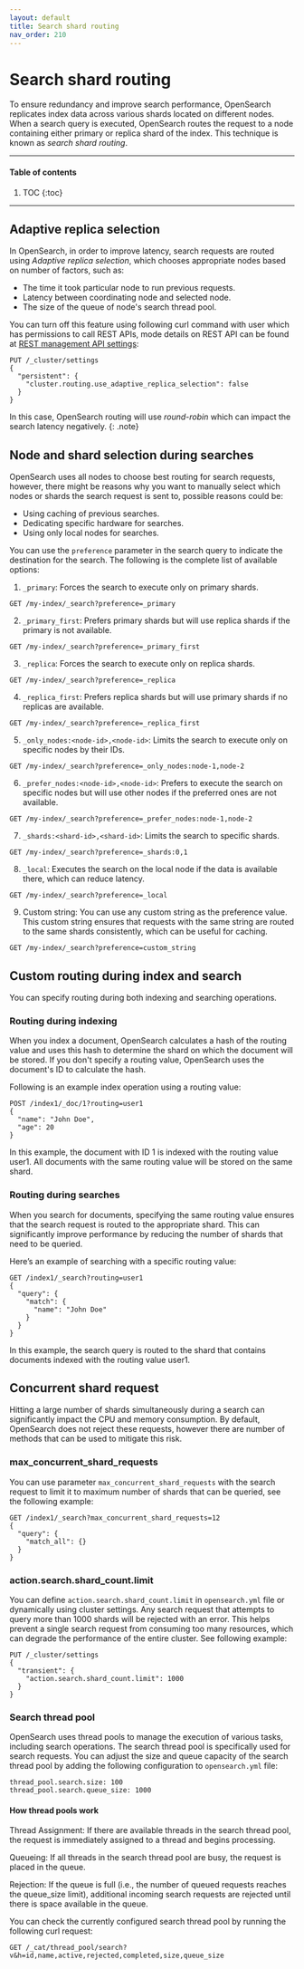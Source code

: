 ```yaml
---
layout: default
title: Search shard routing
nav_order: 210
---
```


# Search shard routing

To ensure redundancy and improve search performance, OpenSearch replicates index data across various shards located on different nodes. When a search query is executed, OpenSearch routes the request to a node containing either primary or replica shard of the index. This technique is known as _search shard routing_.

---

#### Table of contents
1. TOC
{:toc}


---

## Adaptive replica selection

In OpenSearch, in order to improve latency, search requests are routed using _Adaptive replica selection_, which chooses appropriate nodes based on number of factors, such as:

- The time it took particular node to run previous requests.
- Latency between coordinating node and selected node.
- The size of the queue of node's search thread pool.

You can turn off this feature using following curl command with user which has permissions to call REST APIs, mode details on REST API can be found at [REST management API settings]({{site.url}}{{site.baseurl}}/install-and-configure/configuring-opensearch/security-settings/#rest-management-api-settings):

```
PUT /_cluster/settings
{
  "persistent": {
    "cluster.routing.use_adaptive_replica_selection": false
  }
}
```

In this case, OpenSearch routing will use _round-robin_ which can impact the search latency negatively.
{: .note}

## Node and shard selection during searches

OpenSearch uses all nodes to choose best routing for search requests, however, there might be reasons why you want to manually select which nodes or shards the search request is sent to, possible reasons could be:

- Using caching of previous searches.
- Dedicating specific hardware for searches.
- Using only local nodes for searches.

You can use the `preference` parameter in the search query to indicate the destination for the search. The following is the complete list of available options:

1. `_primary`: Forces the search to execute only on primary shards.
```
GET /my-index/_search?preference=_primary
```
2. `_primary_first`: Prefers primary shards but will use replica shards if the primary is not available.
```
GET /my-index/_search?preference=_primary_first
```
3. `_replica`: Forces the search to execute only on replica shards.
```
GET /my-index/_search?preference=_replica
```
4. `_replica_first`: Prefers replica shards but will use primary shards if no replicas are available.
```
GET /my-index/_search?preference=_replica_first
```
5. `_only_nodes:<node-id>,<node-id>`: Limits the search to execute only on specific nodes by their IDs.
```
GET /my-index/_search?preference=_only_nodes:node-1,node-2
```
6. `_prefer_nodes:<node-id>,<node-id>`: Prefers to execute the search on specific nodes but will use other nodes if the preferred ones are not available.
```
GET /my-index/_search?preference=_prefer_nodes:node-1,node-2
```
7. `_shards:<shard-id>,<shard-id>`: Limits the search to specific shards.
```
GET /my-index/_search?preference=_shards:0,1
```
8. `_local`: Executes the search on the local node if the data is available there, which can reduce latency.
```
GET /my-index/_search?preference=_local
```
9. Custom string: You can use any custom string as the preference value. This custom string ensures that requests with the same string are routed to the same shards consistently, which can be useful for caching.
```
GET /my-index/_search?preference=custom_string
```

## Custom routing during index and search

You can specify routing during both indexing and searching operations.

### Routing during indexing
When you index a document, OpenSearch calculates a hash of the routing value and uses this hash to determine the shard on which the document will be stored. If you don't specify a routing value, OpenSearch uses the document's ID to calculate the hash.

Following is an example index operation using a routing value:
```
POST /index1/_doc/1?routing=user1
{
  "name": "John Doe",
  "age": 20
}
```
In this example, the document with ID 1 is indexed with the routing value user1. All documents with the same routing value will be stored on the same shard.

### Routing during searches

When you search for documents, specifying the same routing value ensures that the search request is routed to the appropriate shard. This can significantly improve performance by reducing the number of shards that need to be queried.

Here’s an example of searching with a specific routing value:
```
GET /index1/_search?routing=user1
{
  "query": {
    "match": {
      "name": "John Doe"
    }
  }
}

```
In this example, the search query is routed to the shard that contains documents indexed with the routing value user1.

## Concurrent shard request

Hitting a large number of shards simultaneously during a search can significantly impact the CPU and memory consumption. By default, OpenSearch does not reject these requests, however there are number of methods that can be used to mitigate this risk.

### max_concurrent_shard_requests

You can use parameter `max_concurrent_shard_requests` with the search request to limit it to maximum number of shards that can be queried, see the following example:

```
GET /index1/_search?max_concurrent_shard_requests=12
{
  "query": {
    "match_all": {}
  }
}
```

### action.search.shard_count.limit

You can define `action.search.shard_count.limit` in `opensearch.yml` file or dynamically using cluster settings. Any search request that attempts to query more than 1000 shards will be rejected with an error. This helps prevent a single search request from consuming too many resources, which can degrade the performance of the entire cluster. See following example:

```
PUT /_cluster/settings
{
  "transient": {
    "action.search.shard_count.limit": 1000
  }
}
```

### Search thread pool

OpenSearch uses thread pools to manage the execution of various tasks, including search operations. The search thread pool is specifically used for search requests. You can adjust the size and queue capacity of the search thread pool by adding the following configuration to `opensearch.yml`
file:
```
thread_pool.search.size: 100
thread_pool.search.queue_size: 1000
```

#### How thread pools work

Thread Assignment: 
If there are available threads in the search thread pool, the request is immediately assigned to a thread and begins processing.

Queueing:
If all threads in the search thread pool are busy, the request is placed in the queue.

Rejection:
If the queue is full (i.e., the number of queued requests reaches the queue_size limit), additional incoming search requests are rejected until there is space available in the queue.

You can check the currently configured search thread pool by running the following curl request:
```
GET /_cat/thread_pool/search?v&h=id,name,active,rejected,completed,size,queue_size
```
